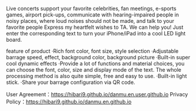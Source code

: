 Live concerts support your favorite celebrities, fan meetings, e-sports games, airport pick-ups, communicate with hearing-impaired people in noisy places, where loud noises should not be made, and talk to your favorite people Express my heartfelt wishes to TA. We can help you! Just enter the corresponding text to turn your iPhone/iPad into a cool LED light board.

feature of product 
·Rich font color, font size, style selection 
·Adjustable barrage speed, effect, background color, background picture 
·Built-in super cool dynamic effects 
·Provide a lot of functions and material choices, you can choose the font, color, size and display mode of the text. The whole processing method is also quite simple, free and easy to use. 
·Built-in light stick. 
·Share your barrage configuration via QR code. 


User Agreement：https://hibari9.github.io/danmu.en.user.github.io 
Privacy Policy：https://hibari9.github.io/danmu.en.github.io
